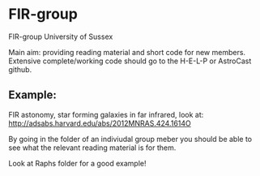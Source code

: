# FIR-group

FIR-group University of Sussex

Main aim: providing reading material and short code for new members. Extensive complete/working code should go to the H-E-L-P or AstroCast github.


## Example:

FIR astonomy, star forming galaxies in far infrared, look at: http://adsabs.harvard.edu/abs/2012MNRAS.424.1614O

By going in the folder of an indiviudal group meber you should be able to see what the relevant reading material is for them. 

Look at Raphs folder for a good example!


